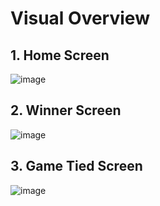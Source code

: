 
# Visual Overview

## 1. Home Screen
![image](https://github.com/Varchasva45/tic-tac-toe/assets/97362029/cf6fb775-d7ed-48fc-9905-dafec5f26906)


## 2. Winner Screen
![image](https://github.com/Varchasva45/tic-tac-toe/assets/97362029/cee8efcb-9435-40ed-b54c-261ec1409e88)


## 3. Game Tied Screen
![image](https://github.com/Varchasva45/tic-tac-toe/assets/97362029/f48c35cf-1d85-4f29-9436-4df5a8b880c4)
